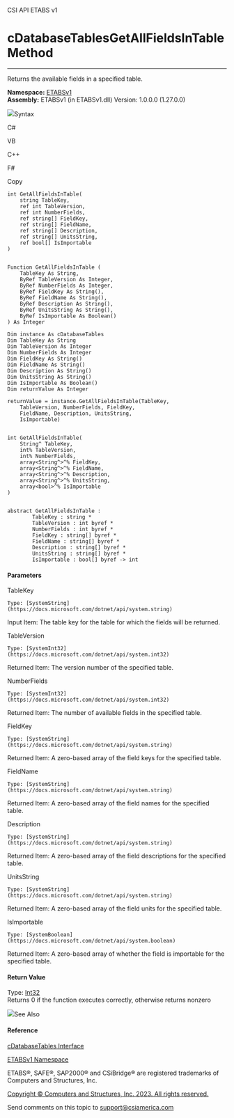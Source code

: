 ﻿

CSI API ETABS v1

# cDatabaseTablesGetAllFieldsInTable Method  
  
---  
  
Returns the available fields in a specified table.

**Namespace:** [ETABSv1](2780f1b8-2033-5289-2298-1cdb2a7508d9.htm)  
**Assembly:** ETABSv1 (in ETABSv1.dll) Version: 1.0.0.0 (1.27.0.0)

![](../icons/SectionExpanded.png)Syntax

C#

VB

C++

F#

Copy

    
    
    int GetAllFieldsInTable(
    	string TableKey,
    	ref int TableVersion,
    	ref int NumberFields,
    	ref string[] FieldKey,
    	ref string[] FieldName,
    	ref string[] Description,
    	ref string[] UnitsString,
    	ref bool[] IsImportable
    )
    
    
    Function GetAllFieldsInTable ( 
    	TableKey As String,
    	ByRef TableVersion As Integer,
    	ByRef NumberFields As Integer,
    	ByRef FieldKey As String(),
    	ByRef FieldName As String(),
    	ByRef Description As String(),
    	ByRef UnitsString As String(),
    	ByRef IsImportable As Boolean()
    ) As Integer
    
    Dim instance As cDatabaseTables
    Dim TableKey As String
    Dim TableVersion As Integer
    Dim NumberFields As Integer
    Dim FieldKey As String()
    Dim FieldName As String()
    Dim Description As String()
    Dim UnitsString As String()
    Dim IsImportable As Boolean()
    Dim returnValue As Integer
    
    returnValue = instance.GetAllFieldsInTable(TableKey, 
    	TableVersion, NumberFields, FieldKey, 
    	FieldName, Description, UnitsString, 
    	IsImportable)
    
    
    int GetAllFieldsInTable(
    	String^ TableKey, 
    	int% TableVersion, 
    	int% NumberFields, 
    	array<String^>^% FieldKey, 
    	array<String^>^% FieldName, 
    	array<String^>^% Description, 
    	array<String^>^% UnitsString, 
    	array<bool>^% IsImportable
    )
    
    
    abstract GetAllFieldsInTable : 
            TableKey : string * 
            TableVersion : int byref * 
            NumberFields : int byref * 
            FieldKey : string[] byref * 
            FieldName : string[] byref * 
            Description : string[] byref * 
            UnitsString : string[] byref * 
            IsImportable : bool[] byref -> int 
    

#### Parameters

TableKey

    Type: [SystemString](https://docs.microsoft.com/dotnet/api/system.string)  
Input Item: The table key for the table for which the fields will be returned.

TableVersion

    Type: [SystemInt32](https://docs.microsoft.com/dotnet/api/system.int32)  
Returned Item: The version number of the specified table.

NumberFields

    Type: [SystemInt32](https://docs.microsoft.com/dotnet/api/system.int32)  
Returned Item: The number of available fields in the specified table.

FieldKey

    Type: [SystemString](https://docs.microsoft.com/dotnet/api/system.string)  
Returned Item: A zero-based array of the field keys for the specified table.

FieldName

    Type: [SystemString](https://docs.microsoft.com/dotnet/api/system.string)  
Returned Item: A zero-based array of the field names for the specified table.

Description

    Type: [SystemString](https://docs.microsoft.com/dotnet/api/system.string)  
Returned Item: A zero-based array of the field descriptions for the specified
table.

UnitsString

    Type: [SystemString](https://docs.microsoft.com/dotnet/api/system.string)  
Returned Item: A zero-based array of the field units for the specified table.

IsImportable

    Type: [SystemBoolean](https://docs.microsoft.com/dotnet/api/system.boolean)  
Returned Item: A zero-based array of whether the field is importable for the
specified table.

#### Return Value

Type: [Int32](https://docs.microsoft.com/dotnet/api/system.int32)  
Returns 0 if the function executes correctly, otherwise returns nonzero

![](../icons/SectionExpanded.png)See Also

#### Reference

[cDatabaseTables Interface](ee40c9d3-38a7-f8fa-62e4-9da8c2cd3af7.htm)

[ETABSv1 Namespace](2780f1b8-2033-5289-2298-1cdb2a7508d9.htm)

ETABS®, SAFE®, SAP2000® and CSiBridge® are registered trademarks of Computers
and Structures, Inc.  

[Copyright © Computers and Structures, Inc. 2023. All rights
reserved.](http://www.csiamerica.com)

Send comments on this topic to
[support@csiamerica.com](mailto:support%40csiamerica.com?Subject=CSI%20API%20ETABS%20v1)

